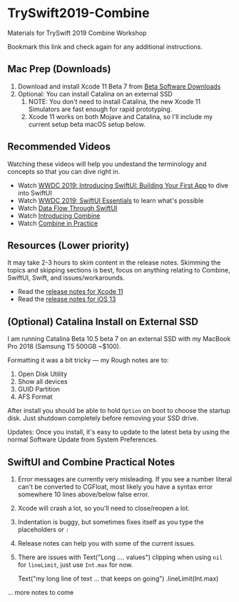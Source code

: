 # TrySwift2019-Combine
Materials for TrySwift 2019 Combine Workshop

Bookmark this link and check again for any additional instructions.

## Mac Prep (Downloads)

1. Download and install Xcode 11 Beta 7 from [Beta Software Downloads](https://developer.apple.com/download/)
2. Optional: You can install Catalina on an external SSD
      1. NOTE: You don't need to install Catalina, the new Xcode 11 Simulators are fast enough for rapid prototyping.
      3. Xcode 11 works on both Mojave and Catalina, so I'll include my current setup beta macOS setup below.

## Recommended Videos

Watching these videos will help you undestand the terminology and concepts so that you can dive right in.

* Watch [WWDC 2019: Introducing SwiftUI: Building Your First App](https://developer.apple.com/videos/play/wwdc2019/204/) to dive into SwiftUI
* Watch [WWDC 2019: SwiftUI Essentials](https://developer.apple.com/videos/play/wwdc2019/216/) to learn what's possible
* Watch [Data Flow Through SwiftUI](https://developer.apple.com/videos/play/wwdc2019/226/)
* Watch [Introducing Combine](https://developer.apple.com/videos/play/wwdc2019/722/)
* Watch [Combine in Practice](https://developer.apple.com/videos/play/wwdc2019/721/)

## Resources (Lower priority)

It may take 2-3 hours to skim content in the release notes. Skimming the topics and skipping sections is best, focus on anything relating to Combine, SwiftUI, Swift, and issues/workarounds.

* Read the [release notes for Xcode 11](https://developer.apple.com/documentation/xcode_release_notes/xcode_11_beta_7_release_notes)
* Read the [release notes for iOS 13](https://developer.apple.com/documentation/ios_ipados_release_notes/ios_ipados_13_beta_8_release_notes)

## (Optional) Catalina Install on External SSD

I am running Catalina Beta 10.5 beta 7 on an external SSD with my MacBook Pro 2018 (Samsung T5 500GB ~$100). 

Formatting it was a bit tricky — my Rough notes are to:

1. Open Disk Utility 
1. Show all devices 
2. GUID Partition
3. AFS Format

After install you should be able to hold `Option` on boot to choose the startup disk. Just shutdown completely before removing your SSD drive. 

Updates: Once you install, it's easy to update to the latest beta by using the normal Software Update from System Preferences.

## SwiftUI and Combine Practical Notes

1. Error messages are currently very misleading. If you see a number literal can't be converted to CGFloat, most likely you have a syntax error somewhere 10 lines above/below false error.
2. Xcode will crash a lot, so you'll need to close/reopen a lot.
3. Indentation is buggy, but sometimes fixes itself as you type the placeholders or `:`
4. Release notes can help you with some of the current issues.
5. There are issues with Text("Long .... values") clipping when using `nil` for `lineLimit`, just use `Int.max` for now.

      Text("my long line of text ... that keeps on going")
        .lineLimit(Int.max)

... more notes to come
